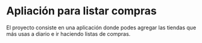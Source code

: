 # Apliación para listar compras
El proyecto consiste en una aplicación donde podes agregar las tiendas que más usas a diario e ir haciendo listas de compras.

